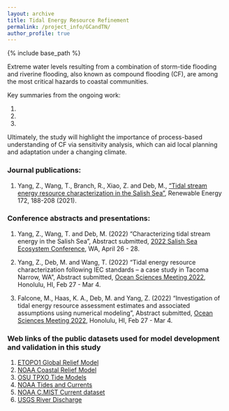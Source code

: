 ```yaml
---
layout: archive
title: Tidal Energy Resource Refinement
permalink: /project_info/GCandTN/
author_profile: true
---
```


{% include base_path %}

Extreme water levels resulting from a combination of storm-tide flooding and riverine flooding, also known as compound flooding (CF), are among the most critical hazards to coastal communities.   

Key summaries from the ongoing work:

1.

2.

3.

Ultimately, the study will highlight the importance of process-based understanding of CF via sensitivity analysis, which can aid local planning and adaptation under a changing climate.

### Journal publications:

1. Yang, Z., Wang, T., Branch, R., Xiao, Z. and Deb, M., [“Tidal stream energy resource characterization in the Salish Sea”](https://www.sciencedirect.com/science/article/abs/pii/S0960148121003827?via%3Dihub), Renewable Energy 172, 188-208 (2021).

### Conference abstracts and presentations:

1. Yang, Z., Wang, T. and Deb, M. (2022) “Characterizing tidal stream energy in the Salish Sea”, Abstract submitted, [2022 Salish Sea Ecosystem Conference](https://salishseaconference.com/), WA, April 26 - 28.

2. Yang, Z., Deb, M. and Wang, T. (2022) “Tidal energy resource characterization following IEC standards – a case study in Tacoma Narrow, WA”, Abstract submitted, [Ocean Sciences Meeting 2022](https://osm2022.secure-platform.com/a), Honolulu, HI, Feb 27 - Mar 4.

3. Falcone, M., Haas, K. A., Deb, M. and Yang, Z. (2022) “Investigation of tidal energy resource assessment estimates and associated assumptions using numerical modeling”, Abstract submitted, [Ocean Sciences Meeting 2022](https://osm2022.secure-platform.com/a), Honolulu, HI, Feb 27 - Mar 4.

### Web links of the public datasets used for model development and validation in this study

1. [ETOPO1 Global Relief Model](https://www.ngdc.noaa.gov/mgg/global/)
2. [NOAA Coastal Relief Model](https://www.ngdc.noaa.gov/mgg/coastal/crm.html)
3. [OSU TPXO Tide Models](https://www.tpxo.net/home)
4. [NOAA Tides and Currents](https://tidesandcurrents.noaa.gov/)
5. [NOAA C.MIST Current dataset](https://cmist.noaa.gov/cmist/requests/stations.do)
6. [USGS River Discharge](https://waterdata.usgs.gov/nwis)
